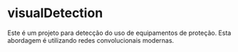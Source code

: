 # visualDetection

Este é um projeto para detecção do uso de equipamentos de proteção.
Esta abordagem é utilizando redes convolucionais modernas.
